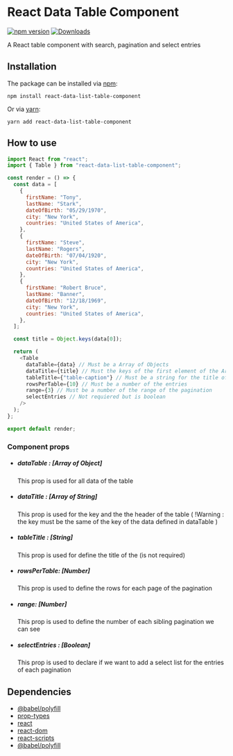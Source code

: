 # React Data Table Component

[![npm version](https://badge.fury.io/js/react-data-list-table-component.svg)](https://badge.fury.io/js/react-data-list-table-component)
[![Downloads](https://img.shields.io/npm/dm/react-data-list-table-component.svg)](https://npmjs.org/package/react-data-list-table-component)

A React table component with search, pagination and select entries

## Installation

The package can be installed via [npm](https://github.com/npm/cli):

```
npm install react-data-list-table-component
```

Or via [yarn](https://github.com/yarnpkg/yarn):

```
yarn add react-data-list-table-component
```

## How to use

```js
import React from "react";
import { Table } from "react-data-list-table-component";

const render = () => {
  const data = [
    {
      firstName: "Tony",
      lastName: "Stark",
      dateOfBirth: "05/29/1970",
      city: "New York",
      countries: "United States of America",
    },
    {
      firstName: "Steve",
      lastName: "Rogers",
      dateOfBirth: "07/04/1920",
      city: "New York",
      countries: "United States of America",
    },
    {
      firstName: "Robert Bruce",
      lastName: "Banner",
      dateOfBirth: "12/18/1969",
      city: "New York",
      countries: "United States of America",
    },
  ];

  const title = Object.keys(data[0]);

  return (
    <Table
      dataTable={data} // Must be a Array of Objects
      dataTitle={title} // Must the keys of the first element of the Array
      tableTitle={"table-caption"} // Must be a string for the title of the Table
      rowsPerTable={10} // Must be a number of the entries
      range={3} // Must be a number of the range of the pagination
      selectEntries // Not requiered but is boolean
    />
  );
};

export default render;
```

### Component props

- ##### dataTable : [Array of Object]

  This prop is used for all data of the table

- ##### dataTitle : [Array of String]
  This prop is used for the key and the the header of the table ( !Warning : the key must be the same of the key of the data defined in dataTable )
- ##### tableTitle : [String]
  This prop is used for define the title of the (is not required)
- ##### rowsPerTable: [Number]
  This prop is used to define the rows for each page of the pagination
- ##### range: [Number]
  This prop is used to define the number of each sibling pagination we can see
- ##### selectEntries : [Boolean]
  This prop is used to declare if we want to add a select list for the entries of each pagination

## Dependencies

- [@babel/polyfill](https://www.npmjs.com/package/@babel/polyfill)
- [prop-types](https://www.npmjs.com/package/prop-types)
- [react](https://www.npmjs.com/package/react)
- [react-dom](https://www.npmjs.com/package/react-dom)
- [react-scripts](https://www.npmjs.com/package/react-scripts)
- [@babel/polyfill](https://www.npmjs.com/package/@babel/polyfill)
